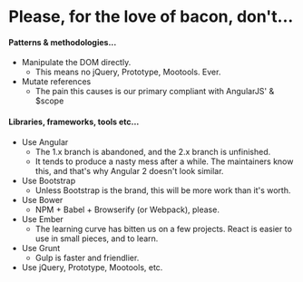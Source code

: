 # Please, for the love of bacon, don't...

#### Patterns & methodologies...
- Manipulate the DOM directly.
    - This means no jQuery, Prototype, Mootools. Ever.
- Mutate references
    - The pain this causes is our primary compliant with AngularJS' & $scope

#### Libraries, frameworks, tools etc...
- Use Angular
    - The 1.x branch is abandoned, and the 2.x branch is unfinished.
    - It tends to produce a nasty mess after a while. The maintainers know this, and that's why Angular 2 doesn't look similar.
- Use Bootstrap
    - Unless Bootstrap is the brand, this will be more work than it's worth.
- Use Bower
    - NPM + Babel + Browserify (or Webpack), please.
- Use Ember
    - The learning curve has bitten us on a few projects. React is easier to use in small pieces, and to learn.
- Use Grunt
    - Gulp is faster and friendlier.
- Use jQuery, Prototype, Mootools, etc.
